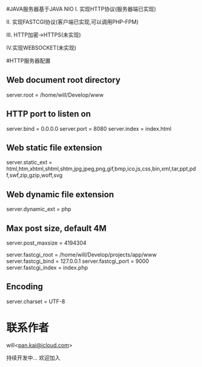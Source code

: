 #JAVA服务器基于JAVA NIO
I.  实现HTTP协议(服务器端已实现)

II. 实现FASTCGI协议(客户端已实现,可以调用PHP-FPM)

III. HTTP加密->HTTPS(未实现)

IV.实现WEBSOCKET(未实现)

#HTTP服务器配置
## Web document root directory
server.root = /home/will/Develop/www

## HTTP port to listen on
server.bind  = 0.0.0.0
server.port  = 8080
server.index = index.html

## Web static file extension
server.static_ext  = html,htm,xhtml,shtml,shtm,jpg,jpeg,png,gif,bmp,ico,js,css,bin,xml,tar,ppt,pdf,swf,zip,gzip,woff,svg

## Web dynamic file extension
server.dynamic_ext = php 

## Max post size, default 4M
server.post_maxsize = 4194304

server.fastcgi_root  = /home/will/Develop/projects/app/www
server.fastcgi_bind  = 127.0.0.1
server.fastcgi_port  = 9000
server.fastcgi_index = index.php

## Encoding
server.charset = UTF-8

# 联系作者
will&lt;pan.kai@icloud.com&gt;

持续开发中... 欢迎加入
